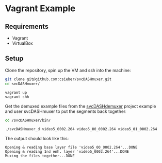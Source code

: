 # Vagrant Example

## Requirements

 - Vagrant
 - VirtualBox
 
## Setup

Clone the repository, spin up the VM and ssh into the machine:

```bash
git clone git@github.com:csieber/svcDASHmuxer.git
cd svcDASHmuxer/

vagrant up
vagrant shh
```

Get the demuxed example files from the [svcDASHdemuxer](https://github.com/csieber/svcDASHdemuxer/tree/master/vagrant) project example and user svcDASHmuxer to put the segments back together:

```bash
cd /svcDASHmuxer/bin/

./svcDASHmuxer_d video5_0002.264 video5_00_0002.264 video5_01_0002.264
```

The output should look like this:

```
Opening & reading base layer file 'video5_00_0002.264'...DONE
Opening & reading 1nd enh. layer 'video5_0002.264'...DONE
Muxing the files together...DONE
```
